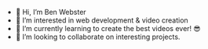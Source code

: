 - 👋 Hi, I’m Ben Webster
- 👀 I’m interested in web development & video creation
- 🌱 I’m currently learning to create the best videos ever! 😎
- 💞️ I’m looking to collaborate on interesting projects. 

<!---
Astro-gram/Astro-gram is a ✨ special ✨ repository because its `README.md` (this file) appears on your GitHub profile.
You can click the Preview link to take a look at your changes.
--->
